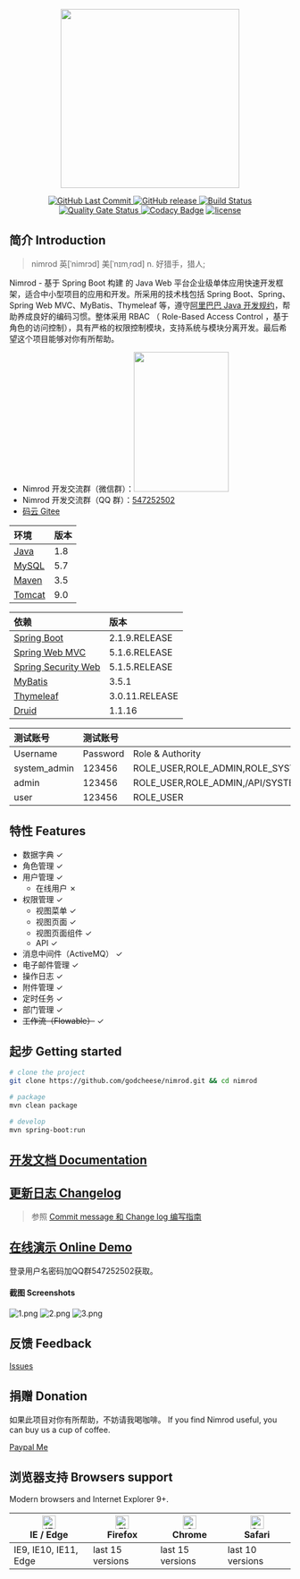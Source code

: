 <p align="center">
  <img width="320" src="https://github.com/godcheese/nimrod/blob/master/nimrod_banner.png?raw=true">
</p>
<p align="center">
  <a href="https://github.com/godcheese/nimrod">
    <img src="https://img.shields.io/github/last-commit/godcheese/nimrod.svg" alt="GitHub Last Commit">
  </a>
  <a href="https://github.com/godcheese/nimrod/releases">
    <img src="https://img.shields.io/github/release/godcheese/nimrod.svg" alt="GitHub release">
  </a>
  <a href="https://travis-ci.org/godcheese/nimrod" rel="nofollow">
    <img src="https://travis-ci.org/godcheese/nimrod.svg?branch=master" alt="Build Status">
  </a>
   <a href="https://sonarcloud.io/dashboard?id=godcheese_nimrod" rel="nofollow">
      <img src="https://sonarcloud.io/api/project_badges/measure?project=godcheese_nimrod&metric=alert_status" alt="Quality Gate Status">
    </a>
<a href="https://www.codacy.com/app/godcheese/nimrod?utm_source=github.com&amp;utm_medium=referral&amp;utm_content=godcheese/nimrod&amp;utm_campaign=Badge_Grade"><img src="https://api.codacy.com/project/badge/Grade/a8b58a98bd3541548e5705c65372734d" alt="Codacy Badge"/></a>
  <a href="https://github.com/godcheese/nirmod/blob/master/LICENSE">
    <img src="https://img.shields.io/github/license/mashape/apistatus.svg" alt="license">
  </a>
<!--   <a href="https://gitter.im/repo-name/discuss">
    <img src="https://badges.gitter.im/Join%20Chat.svg" alt="gitter">
  </a> -->
<!--   <a href="https://godcheese.github.io/nimrod/donate">
    <img src="https://img.shields.io/badge/%24-donate-ff69b4.svg" alt="donate">
  </a> -->
</p>

## 简介 Introduction
> nimrod 英[ˈnimrɔd] 美[ˈnɪmˌrɑd] n.	好猎手，猎人;

Nimrod - 基于 Spring Boot 构建 的 Java Web 平台企业级单体应用快速开发框架，适合中小型项目的应用和开发。所采用的技术栈包括 Spring Boot、Spring、Spring Web MVC、MyBatis、Thymeleaf 等，遵守[阿里巴巴 Java 开发规约](https://github.com/alibaba/p3c)，帮助养成良好的编码习惯。整体采用 RBAC （ Role-Based Access Control ，基于角色的访问控制），具有严格的权限控制模块，支持系统与模块分离开发。最后希望这个项目能够对你有所帮助。

- Nimrod 开发交流群（微信群）：<img width="170" height="250" src="https://github.com/godcheese/nimrod/blob/master/WechatGroup.png?raw=true">
- Nimrod 开发交流群（QQ 群）：[547252502](https://jq.qq.com/?_wv=1027&k=5yxyg73)
- [码云 Gitee](https://gitee.com/godcheese/nimrod)

| 环境 | 版本 |
| :--- | :--- |
| [Java](https://www.oracle.com/technetwork/java/javase/downloads/jdk8-downloads-2133151.html) | 1.8 |
| [MySQL](https://dev.mysql.com/downloads/mysql/5.7.html#downloads) | 5.7 |
| [Maven](http://maven.apache.org/download.cgi) | 3.5 |
| [Tomcat](https://tomcat.apache.org/download-90.cgi) | 9.0 |

| 依赖 | 版本 |
| :--- | :--- |
| [Spring Boot](http://mvnrepository.com/artifact/org.springframework.boot/spring-boot) | 2.1.9.RELEASE |
| [Spring Web MVC](http://mvnrepository.com/artifact/org.springframework/spring-webmvc) | 5.1.6.RELEASE |
| [Spring Security Web](http://mvnrepository.com/artifact/org.springframework.security/spring-security-web) | 5.1.5.RELEASE |
| [MyBatis](http://mvnrepository.com/artifact/org.mybatis/mybatis) | 3.5.1 |
| [Thymeleaf](http://mvnrepository.com/artifact/org.thymeleaf/thymeleaf) | 3.0.11.RELEASE |
| [Druid](http://mvnrepository.com/artifact/com.alibaba/druid-spring-boot-starter) | 1.1.16 |

| 测试账号 | 测试账号 |         |
| :------ | :------ | :------ |
| Username | Password | Role & Authority |
| system_admin | 123456 | ROLE_USER,ROLE_ADMIN,ROLE_SYSTEM_ADMIN |
| admin |123456 | ROLE_USER,ROLE_ADMIN,/API/SYSTEM/INDEX |
| user |123456 | ROLE_USER |

## 特性 Features

- 数据字典 ✓
- 角色管理 ✓
- 用户管理 ✓
  - 在线用户 ✗
- 权限管理 ✓
  - 视图菜单 ✓
  - 视图页面 ✓
  - 视图页面组件 ✓
  - API ✓
- 消息中间件（ActiveMQ） ✓
- 电子邮件管理 ✓
- 操作日志 ✓
- 附件管理 ✓
- 定时任务 ✓
- 部门管理 ✓
- ~~工作流（Flowable）~~ ✓

## 起步 Getting started

```bash
# clone the project
git clone https://github.com/godcheese/nimrod.git && cd nimrod

# package
mvn clean package

# develop
mvn spring-boot:run
```

## [开发文档 Documentation](https://github.com/godcheese/nimrod/blob/master/docs/getting_started.md)

## [更新日志 Changelog](https://github.com/godcheese/nimrod/releases)
> 参照 [Commit message 和 Change log 编写指南](http://www.ruanyifeng.com/blog/2016/01/commit_message_change_log.html)
## [在线演示 Online Demo](http://demo.godcheese.com:8083/nimrod)

登录用户名密码加QQ群547252502获取。

#### 截图 Screenshots

![1.png](https://github.com/godcheese/nimrod/blob/master/screenshots/1.png)
![2.png](https://github.com/godcheese/nimrod/blob/master/screenshots/2.png)
![3.png](https://github.com/godcheese/nimrod/blob/master/screenshots/3.png)

## 反馈 Feedback

[Issues](https://github.com/godcheese/nimrod/issues)

## 捐赠 Donation

如果此项目对你有所帮助，不妨请我喝咖啡。
If you find Nimrod useful, you can buy us a cup of coffee.

[Paypal Me](https://www.paypal.me/godcheese)

## 浏览器支持 Browsers support

Modern browsers and Internet Explorer 9+.

| [<img src="https://raw.githubusercontent.com/alrra/browser-logos/master/src/edge/edge_48x48.png" alt="IE / Edge" width="24px" height="24px" />](http://godban.github.io/browsers-support-badges/)</br>IE / Edge | [<img src="https://raw.githubusercontent.com/alrra/browser-logos/master/src/firefox/firefox_48x48.png" alt="Firefox" width="24px" height="24px" />](http://godban.github.io/browsers-support-badges/)</br>Firefox | [<img src="https://raw.githubusercontent.com/alrra/browser-logos/master/src/chrome/chrome_48x48.png" alt="Chrome" width="24px" height="24px" />](http://godban.github.io/browsers-support-badges/)</br>Chrome | [<img src="https://raw.githubusercontent.com/alrra/browser-logos/master/src/safari/safari_48x48.png" alt="Safari" width="24px" height="24px" />](http://godban.github.io/browsers-support-badges/)</br>Safari |
| --------- | --------- | --------- | --------- |
| IE9, IE10, IE11, Edge| last 15 versions| last 15 versions| last 10 versions
